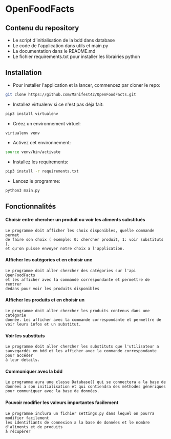 # OpenFoodFacts



## Contenu du repository
- Le script d'initialisation de la bdd dans database
- Le code de l'application dans utils et main.py
- La documentation dans le README.md
- Le fichier requirements.txt pour installer les librairies python

## Installation


- Pour installer l'application et la lancer, commencez par cloner le repo:
```bash
git clone https://github.com/Manifest42/OpenFoodFacts.git
```
    
- Installez virtualenv si ce n'est pas déja fait:
```bash
pip3 install virtualenv
```

- Créez un environnement virtuel:
```bash
virtualenv venv
```

- Activez cet environnement:
```bash
source venv/bin/activate
```

- Installez les requirements:
```bash
pip3 install -r requirements.txt
```

- Lancez le programme:
```bash
python3 main.py
```

## Fonctionnalités

#### Choisir entre chercher un produit ou voir les aliments substitués
    Le programme doit afficher les choix disponibles, quelle commande permet
    de faire son choix ( exemple: 0: chercher produit, 1: voir substituts ),
    et qu'on puisse envoyer notre choix a l'application.

    
#### Afficher les catégories et en choisir une
    Le programme doit aller chercher des catégories sur l'api OpenFoodFacts
    et les afficher avec la commande correspondante et permettre de rentrer
    dedans pour voir les produits disponibles
  
#### Afficher les produits et en choisir un
    Le programme doit aller chercher les produits contenus dans une catégorie
    donnée. Les afficher avec la commande correspondante et permettre de
    voir leurs infos et un substitut.

#### Voir les substituts
    Le programme doit aller chercher les substituts que l'utilisateur a
    sauvegardés en bdd et les afficher avec la commande correspondante pour accéder
    à leur details.
    
#### Communiquer avec la bdd
    Le programme aura une classe Database() qui se connectera a la base de
    données a son initialisation et qui contiendra des méthodes génériques
    pour communiquer avec la base de données.

#### Pouvoir modifier les valeurs importantes facilement
    Le programme inclura un fichier settings.py dans lequel on pourra modifier facilement
    les identifiants de connexion a la base de données et le nombre d'aliments et de produits
    à récupérer
